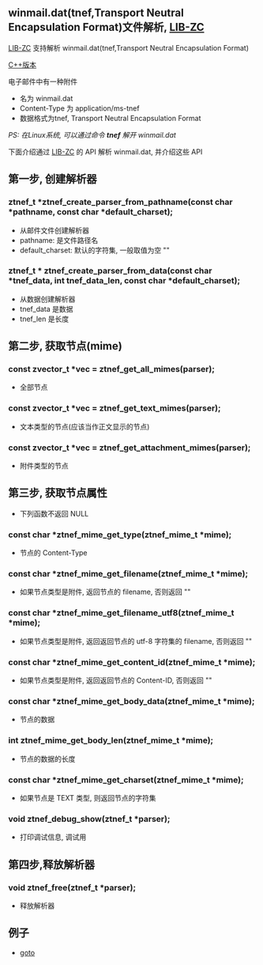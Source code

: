 
## winmail.dat(tnef,Transport Neutral Encapsulation Format)文件解析, [LIB-ZC](./README.md)

[LIB-ZC](./README.md) 支持解析 winmail.dat(tnef,Transport Neutral Encapsulation Format)

[C++版本](./tnef_cpp.md)

电子邮件中有一种附件

* 名为 winmail.dat
* Content-Type 为 application/ms-tnef
* 数据格式为tnef, Transport Neutral Encapsulation Format

_PS: 在Linux系统, 可以通过命令 **tnef** 解开 winmail.dat_


下面介绍通过 [LIB-ZC](./README.md) 的 API 解析 winmail.dat, 并介绍这些 API

## 第一步, 创建解析器

### ztnef_t *ztnef_create_parser_from_pathname(const char *pathname, const char *default_charset);

* 从邮件文件创建解析器
* pathname: 是文件路径名
* default_charset: 默认的字符集, 一般取值为空 ""

### ztnef_t * ztnef_create_parser_from_data(const char *tnef_data, int tnef_data_len, const char *default_charset);

* 从数据创建解析器
* tnef_data 是数据
* tnef_len 是长度

## 第二步, 获取节点(mime)

### const zvector_t *vec = ztnef_get_all_mimes(parser);

* 全部节点

### const zvector_t *vec = ztnef_get_text_mimes(parser);

* 文本类型的节点(应该当作正文显示的节点)

### const zvector_t *vec = ztnef_get_attachment_mimes(parser);

* 附件类型的节点

## 第三步, 获取节点属性

* 下列函数不返回 NULL

### const char *ztnef_mime_get_type(ztnef_mime_t *mime);

* 节点的 Content-Type

### const char *ztnef_mime_get_filename(ztnef_mime_t *mime);

* 如果节点类型是附件, 返回节点的 filename, 否则返回 ""

### const char *ztnef_mime_get_filename_utf8(ztnef_mime_t *mime);

* 如果节点类型是附件, 返回返回节点的 utf-8 字符集的 filename, 否则返回 ""

### const char *ztnef_mime_get_content_id(ztnef_mime_t *mime);

* 如果节点类型是附件, 返回返回节点的 Content-ID, 否则返回 ""

### const char *ztnef_mime_get_body_data(ztnef_mime_t *mime);

* 节点的数据

### int ztnef_mime_get_body_len(ztnef_mime_t *mime);

* 节点的数据的长度

### const char *ztnef_mime_get_charset(ztnef_mime_t *mime);

* 如果节点是 TEXT 类型, 则返回节点的字符集 

### void ztnef_debug_show(ztnef_t *parser);

* 打印调试信息, 调试用

## 第四步,释放解析器

### void ztnef_free(ztnef_t *parser);

* 释放解析器

## 例子

* [goto](../blob/master/sample/mime/tnef_parser.c)

